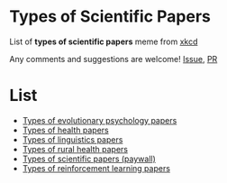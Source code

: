 # Types of Scientific Papers

List of **types of scientific papers** meme from [xkcd](https://xkcd.com/2456/)

Any comments and suggestions are welcome! [Issue](https://github.com/appleparan/types-of-scientific-papers/issues), [PR](https://github.com/appleparan/types-of-scientific-papers/pulls)

# List

* [Types of evolutionary psychology papers](https://twitter.com/stacyfarina/status/1388142482735644676)
* [Types of health papers](https://twitter.com/michelleminton/status/1387767477506035718)
* [Types of linguistics papers](https://twitter.com/midnucas/status/1388283538944913409)
* [Types of rural health papers](https://twitter.com/WhitneyZahnd/status/1388233798224015360)
* [Types of scientific papers (paywall)](https://twitter.com/AndrewBarnas/status/1388161745684996098)
* [Types of reinforcement learning papers](https://twitter.com/araffin2/status/1388174444712112131)

